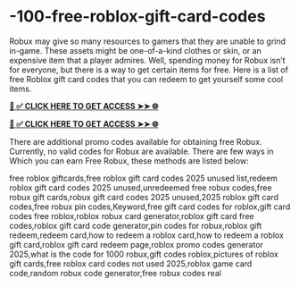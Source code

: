# -100-free-roblox-gift-card-codes
Robux may give so many resources to gamers that they are unable to grind in-game. These assets might be one-of-a-kind clothes or skin, or an expensive item that a player admires. Well, spending money for Robux isn’t for everyone, but there is a way to get certain items for free. Here is a list of free Roblox gift card codes that you can redeem to get yourself some cool items.


**[📌 ✅ CLICK HERE TO GET ACCESS ➤➤ 🌐](https://newmegadeals.xyz/Roblox-gift-card/)**




**[📌 ✅ CLICK HERE TO GET ACCESS ➤➤ 🌐](https://newmegadeals.xyz/Roblox-gift-card/)**



There are additional promo codes available for obtaining free Robux. Currently, no valid codes for Robux are available. There are few ways in Which you can earn Free Robux, these methods are listed below:

free roblox giftcards,free roblox gift card codes 2025 unused list,redeem roblox gift card codes 2025 unused,unredeemed free robux codes,free robux gift cards,robux gift card codes 2025 unused,2025 roblox gift card codes,free robux pin codes,Keyword,free gift card codes for roblox,gift card codes free roblox,roblox robux card generator,roblox gift card free codes,roblox gift card code generator,pin codes for robux,roblox gift redeem,redeem card,how to redeem a roblox card,how to redeem a roblox gift card,roblox gift card redeem page,roblox promo codes generator 2025,what is the code for 1000 robux,gift codes roblox,pictures of roblox gift cards,free roblox card codes not used 2025,roblox game card code,random robux code generator,free robux codes real
